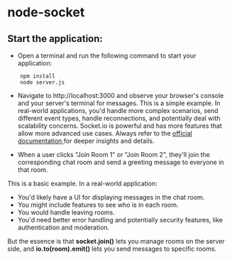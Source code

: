 # node-socket

## Start the application:
- Open a terminal and run the following command to start your application:
```
    npm install 
    node server.js
```
- Navigate to http://localhost:3000 and observe your browser's console and your server's terminal for messages.
 This is a simple example. In real-world applications, you'd handle more complex scenarios, send different event types, handle reconnections, and potentially deal     with scalability concerns. Socket.io is powerful and has more features that allow more advanced use cases. Always refer to the [official documentation ](https://socket.io/docs/v4) for deeper insights and details.

- When a user clicks "Join Room 1" or "Join Room 2", they'll join the corresponding chat room and send a greeting message to everyone in that room.

This is a basic example. In a real-world application:

* You'd likely have a UI for displaying messages in the chat room.
* You might include features to see who is in each room.
* You would handle leaving rooms.
* You'd need better error handling and potentially security features, like authentication and moderation.

But the essence is that **socket.join()** lets you manage rooms on the server side, and **io.to(room).emit()** lets you send messages to specific rooms.
